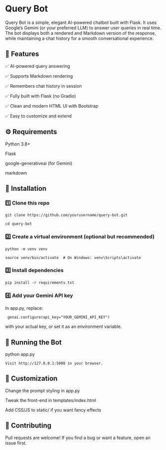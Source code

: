 # Query Bot
Query Bot is a simple, elegant AI-powered chatbot built with Flask. It uses Google’s Gemini (or your preferred LLM) to answer user queries in real time. The bot displays both a rendered and Markdown version of the response, while maintaining a chat history for a smooth conversational experience.

## 🚀 Features
✅ AI-powered query answering

✅ Supports Markdown rendering

✅ Remembers chat history in session

✅ Fully built with Flask (no Gradio)

✅ Clean and modern HTML UI with Bootstrap

✅ Easy to customize and extend

## ⚙️ Requirements
Python 3.8+

Flask

google-generativeai (for Gemini)

markdown

## 🧩 Installation
### 1️⃣ Clone this repo

````
git clone https://github.com/yourusername/query-bot.git

cd query-bot
````

### 2️⃣ Create a virtual environment (optional but recommended)

```
python -m venv venv

source venv/bin/activate  # On Windows: venv\Scripts\activate
```

### 3️⃣ Install dependencies

```
pip install -r requirements.txt
```

### 4️⃣ Add your Gemini API key

In app.py, replace:

``` genai.configure(api_key="YOUR_GEMINI_API_KEY")```

with your actual key, or set it as an environment variable.

## 🚦 Running the Bot

python app.py

```Visit http://127.0.0.1:5000 in your browser.```

## 📝 Customization
Change the prompt styling in app.py

Tweak the front-end in templates/index.html

Add CSS/JS to static/ if you want fancy effects

## 🤝 Contributing
Pull requests are welcome!
If you find a bug or want a feature, open an issue first.
